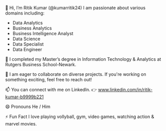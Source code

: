 👋 Hi, I’m Ritik Kumar (@kumarritik24)
I am passionate about various domains including:
- Data Analytics
- Business Analytics 
- Business Intelligence Analyst 
- Data Science
- Data Specialist 
- Data Engineer

🌱 I completed my Master’s degree in Information Technology & Analytics at Rutgers Business School-Newark.

💞️ I am eager to collaborate on diverse projects. If you're working on something exciting, feel free to reach out!

📫 You can connect with me on LinkedIn.
👉 www.linkedin.com/in/ritik-kumar-b9999b221

😄 Pronouns
He / Him

⚡ Fun Fact
I love playing vollyball, gym, video games, watching action & marvel movies.

<!---
kumarritik24/kumarritik24 is a ✨ special ✨ repository because its `README.md` (this file) appears on your GitHub profile.
You can click the Preview link to take a look at your changes.
--->
